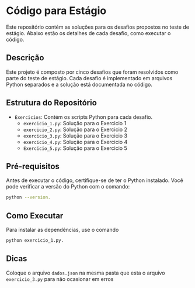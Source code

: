 # Código para Estágio
Este repositório contém as soluções para os desafios propostos no teste de estágio. Abaixo estão os detalhes de cada desafio, como executar o código.

## Descrição

Este projeto é composto por cinco desafios que foram resolvidos como parte do teste de estágio. Cada desafio é implementado em arquivos Python separados e a solução está documentada no código.

## Estrutura do Repositório

- `Exercicios`: Contém os scripts Python para cada desafio.
  - `exercicio_1.py`: Solução para o Exercicio 1
  - `exercicio_2.py`: Solução para o Exercicio 2
  - `exercicio_3.py`: Solução para o Exercicio 3
  - `exercicio_4.py`: Solução para o Exercicio 4
  - `Exercicio_5.py`: Solução para o Exercicio 5

## Pré-requisitos
Antes de executar o código, certifique-se de ter o Python instalado. Você pode verificar a versão do Python com o comando: 
```bash
python --version.
```

## Como Executar
Para instalar as dependências, use o comando 
```bash
python exercicio_1.py.
```

## Dicas
Coloque o arquivo `dados.json` na mesma pasta que esta o arquivo `exercicio_3.py` para não ocasionar em erros
